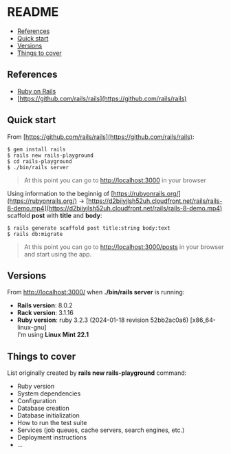 # README

- [References](#references)
- [Quick start](#quick-start)
- [Versions](#versions)
- [Things to cover](#things-to-cover)

## References

- [Ruby on Rails](https://rubyonrails.org/)
- [https://github.com/rails/rails](https://github.com/rails/rails)

## Quick start

From [https://github.com/rails/rails](https://github.com/rails/rails):
```
$ gem install rails
$ rails new rails-playground
$ cd rails-playground
$ ./bin/rails server
```
> At this point you can go to [http://localhost:3000](http://localhost:3000) in your browser

Using information to the beginnig of [https://rubyonrails.org/](https://rubyonrails.org/) → [https://d2biiyjlsh52uh.cloudfront.net/rails/rails-8-demo.mp4](https://d2biiyjlsh52uh.cloudfront.net/rails/rails-8-demo.mp4) scaffold **post** with **title** and **body**:
```
$ rails generate scaffold post title:string body:text
$ rails db:migrate
```
> At this point you can go to [http://localhost:3000/posts](http://localhost:3000/posts) in your browser and start using the app.

## Versions

From [http://localhost:3000/](http://localhost:3000/) when **./bin/rails server** is running:

- **Rails version**: 8.0.2
- **Rack version**: 3.1.16
- **Ruby version**: ruby 3.2.3 (2024-01-18 revision 52bb2ac0a6) [x86_64-linux-gnu] \
  I'm using **Linux Mint 22.1**

## Things to cover

List originally created by **rails new rails-playground** command:

* Ruby version
* System dependencies
* Configuration
* Database creation
* Database initialization
* How to run the test suite
* Services (job queues, cache servers, search engines, etc.)
* Deployment instructions
* ...
